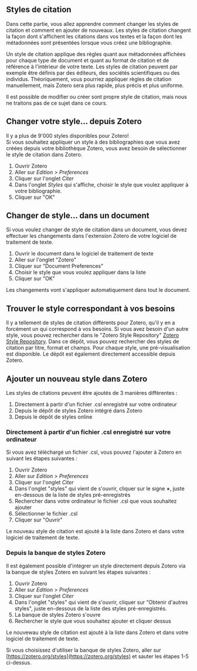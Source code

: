## Styles de citation

Dans cette partie, vous allez apprendre comment changer les styles de citation et comment en ajouter de nouveaux.
Les styles de citation changent la façon dont s'affichent les citations dans vos textes et la façon dont les métadonnées sont présentées lorsque vous créez une bibliographie.

Un style de citation applique des règles quant aux métadonnées affichées pour chaque type de document et quant au format de citation et de référence à l'intérieur de votre texte. Les styles de citation peuvent par exemple être définis par des éditeurs, des sociétés scientifiques ou des individus. Théoriquement, vous pourriez appliquer règles de citation manuellement, mais Zotero sera plus rapide, plus précis et plus uniforme.

Il est possible de modifier ou créer sont propre style de citation, mais nous ne traitons pas de ce sujet dans ce cours.

## Changer votre style... depuis Zotero

Il y a plus de 9'000 styles disponibles pour Zotero!   
Si vous souhaitez appliquer un style à des bibliographies que vous avez créées depuis votre bibliothèque Zotero, vous avez besoin de sélectionner le style de citation dans Zotero.

1. Ouvrir Zotero
2. Aller sur *Edition > Preferences*
3. Cliquer sur l'onglet *Citer* 
4. Dans l'onglet *Styles* qui s'affiche, choisir le style que voulez appliquer à votre bibliographie.
5. Cliquer sur "OK"

## Changer de style... dans un document

Si vous voulez changer de style de citation dans un document, vous devez effectuer les changements dans l'extension Zotero de votre logiciel de traitement de texte.

1. Ouvrir le document dans le logiciel de traitement de texte
2. Aller sur l'onglet "Zotero"
3. Cliquer sur "Document Preferences"
4. Choisir le style que vous voulez appliquer dans la liste
5. Cliquer sur "OK"

Les changements vont s'appliquer automatiquement dans tout le document.

## Trouver le style correspondant à vos besoins

Il y a tellement de styles de citation différents pour Zotero, qu'il y en a forcément un qui correspond à vos besoins. Si vous avez besoin d'un autre style, vous pouvez rechercher dans le "Zotero Style Repository" [Zotero Style Repository](https://www.zotero.org/styles). Dans ce dépôt, vous pouvez rechercher des styles de citation par titre, format et champs. Pour chaque style, une pré-visualisation est disponible. Le dépôt est également directement accessible depuis Zotero.

## Ajouter un nouveau style dans Zotero

Les styles de citations peuvent être ajoutés de 3 manières différentes :

1. Directement à partir d'un fichier .csl enregistré sur votre ordinateur
2. Depuis le dépôt de styles Zotero intégré dans Zotero
3. Depuis le dépôt de styles online

### Directement à partir d'un fichier .csl enregistré sur votre ordinateur

Si vous avez téléchargé un fichier .csl, vous pouvez l'ajouter à Zotero en suivant les étapes suivantes :

1. Ouvrir Zotero
2. Aller sur *Edition > Preferences*
3. Cliquer sur l'onglet *Citer*
4. Dans l'onglet "styles" qui vient de s'ouvrir, cliquer sur le signe **+**, juste en-dessous de la liste de styles pré-enregistrés
5. Rechercher dans votre ordinateur le fichier .csl que vous souhaitez ajouter
6. Sélectionner le fichier .csl
7. Cliquer sur "Ouvrir"

Le nouveau style de citation est ajouté à la liste dans Zotero et dans votre logiciel de traitement de texte.

### Depuis la banque de styles Zotero

Il est également possible d'intégrer un style directement depuis Zotero via la banque de styles Zotero en suivant les étapes suivantes :

1. Ouvrir Zotero
2. Aller sur *Edition > Preferences*
3. Cliquer sur l'onglet *Citer*
4. Dans l'onglet "styles" qui vient de s'ouvrir, cliquer sur "Obtenir d'autres styles", juste en-dessous de la liste des styles pré-enregistrés.
5. La banque de styles Zotero s'ouvre
6. Rechercher le style que vous souhaitez ajouter et cliquer dessus

Le nouvewau style de citation est ajouté à la liste dans Zotero et dans votre logiciel de traitement de texte.

Si vous choisissez d'utiliser la banque de styles Zotero, aller sur [https://zotero.org/styles](https://zotero.org/styles) et sauter les étapes 1-5 ci-dessus.
